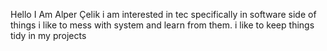 Hello I Am Alper Çelik
i am interested in tec specifically in software side of things
i like to mess with system and learn from them.
i like to keep things tidy in my projects
